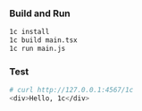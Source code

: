 ### Build and Run

```bash
1c install
1c build main.tsx
1c run main.js
```

### Test

```bash
# curl http://127.0.0.1:4567/1c
<div>Hello, 1c</div>
```
